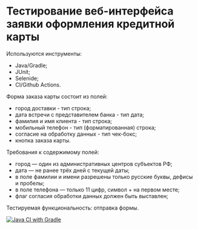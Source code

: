 # Тестирование веб-интерфейса заявки оформления кредитной карты

Используются инструменты:
- Java/Gradle;
- JUnit;
- Selenide;
- CI/Github Actions.

Форма заказа карты состоит из полей:
- город доставки - тип строка;
- дата встречи с представителем банка - тип дата;
- фамилия и имя клиента - тип строка;
- мобильный телефон - тип (форматированная) строка;
- согласие на обработку данных - тип чек-бокс;
- кнопка заказа карты.

Требования к содержимому полей:
- город — один из административных центров субъектов РФ;
- дата — не ранее трёх дней с текущей даты;
- в поле фамилии и имени разрешены только русские буквы, дефисы и пробелы;
- в поле телефона — только 11 цифр, символ + на первом месте;
- флаг согласия обработки данных должен быть выставлен;

Тестируемая функциональность: отправка формы.

[![Java CI with Gradle](https://github.com/rtmwrk/jhw15/actions/workflows/gradle.yml/badge.svg?event=push)](https://github.com/rtmwrk/jhw15/actions/workflows/gradle.yml)

